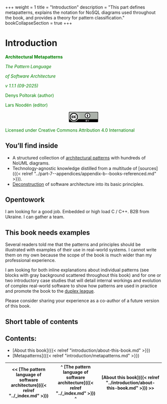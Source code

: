 +++
weight = 1
title = "Introduction"
description = "This part defines metapatterns, explains the notation for NoSQL diagrams used throughout the book, and provides a theory for pattern classification."
bookCollapseSection = true
+++

# Introduction

**<span style="color:green">Architectural Metapatterns</span>**

*<span style="color:green">The Pattern Language</span>* 

*<span style="color:green">of Software Architecture</span>*

*<span style="color:green">v 1\.1\.1 \(09\-2025\)</span>*

<span style="color:green">Denys Poltorak \(author\)</span>

<span style="color:green">Lars Noodén \(editor\)</span>

<figure style="text-align:center">
<a href="../Pictures/image000.png" style="outline:none">
<img src="../Pictures/image000.png" alt="image000" style="width:22%"/>
</a>
</figure>

<span style="color:green">Licensed under Creative Commons Attribution 4\.0 International</span>

## You’ll find inside

- A structured collection of [architectural patterns](https://en.wikipedia.org/wiki/Architectural_pattern) with hundreds of NoUML diagrams\.
- Technology\-agnostic knowledge distilled from a multitude of [sources]({{< relref "../part-7--appendices/appendix-b--books-referenced.md" >}})\.
- [Deconstruction](https://tvtropes.org/pmwiki/pmwiki.php/Main/GenreDeconstruction) of software architecture into its basic principles\.


## Opentowork

I am looking for a good job\. Embedded or high load C / C\+\+\. B2B from Ukraine\. I can gather a team\.

## This book needs examples

Several readers told me that the patterns and principles should be illustrated with examples of their use in real\-world systems\. I cannot write them on my own because the scope of the book is much wider than my professional experience\.

I am looking for both inline explanations about individual patterns \(see blocks with gray background scattered throughout this book\) and for one or two introductory case studies that will detail internal workings and evolution of complex real\-world software to show how patterns are used in practice and promote the book to the [duplex league](https://martinfowler.com/bliki/DuplexBook.html)\.

Please consider sharing your experience as a co\-author of a future version of this book\.

## Short table of contents

## Contents:

<nav>

- [About this book]({{< relref "introduction/about-this-book.md" >}})
- [Metapatterns]({{< relref "introduction/metapatterns.md" >}})

</nav>



<nav>

| \<\< [The pattern language of software architecture]({{< relref "../_index.md" >}}) | ^ [The pattern language of software architecture]({{< relref "../_index.md" >}}) ^ | [About this book]({{< relref "../introduction/about-this-book.md" >}}) \>\> |
| --- | --- | --- |

</nav>



